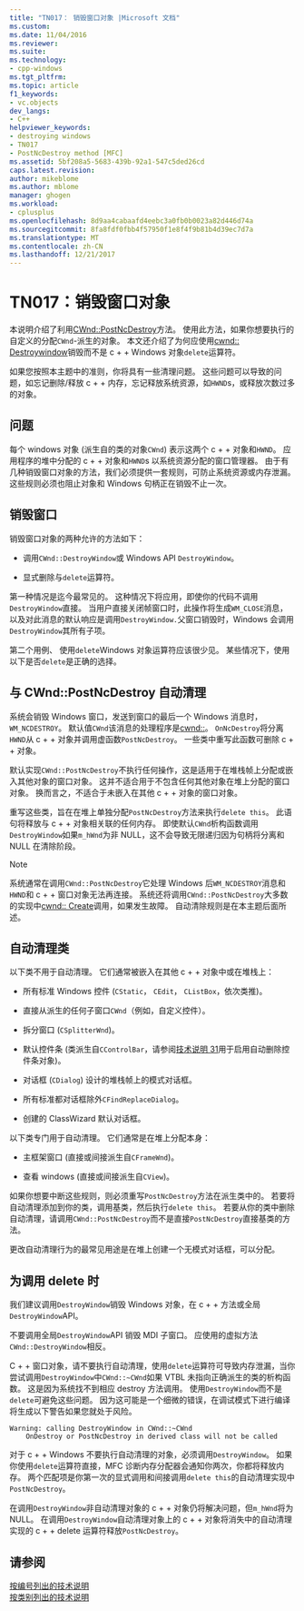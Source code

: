 ```yaml
---
title: "TN017： 销毁窗口对象 |Microsoft 文档"
ms.custom: 
ms.date: 11/04/2016
ms.reviewer: 
ms.suite: 
ms.technology:
- cpp-windows
ms.tgt_pltfrm: 
ms.topic: article
f1_keywords:
- vc.objects
dev_langs:
- C++
helpviewer_keywords:
- destroying windows
- TN017
- PostNcDestroy method [MFC]
ms.assetid: 5bf208a5-5683-439b-92a1-547c5ded26cd
caps.latest.revision: 
author: mikeblome
ms.author: mblome
manager: ghogen
ms.workload:
- cplusplus
ms.openlocfilehash: 8d9aa4cabaafd4eebc3a0fb0b0023a82d446d74a
ms.sourcegitcommit: 8fa8fdf0fbb4f57950f1e8f4f9b81b4d39ec7d7a
ms.translationtype: MT
ms.contentlocale: zh-CN
ms.lasthandoff: 12/21/2017
---
```

# <a name="tn017-destroying-window-objects"></a>TN017：销毁窗口对象
本说明介绍了利用[CWnd::PostNcDestroy](../mfc/reference/cwnd-class.md#postncdestroy)方法。 使用此方法，如果你想要执行的自定义的分配`CWnd`-派生的对象。 本文还介绍了为何应使用[cwnd:: Destroywindow](../mfc/reference/cwnd-class.md#destroywindow)销毁而不是 c + + Windows 对象`delete`运算符。  
  
 如果您按照本主题中的准则，你将具有一些清理问题。 这些问题可以导致的问题，如忘记删除/释放 c + + 内存，忘记释放系统资源，如`HWND`s，或释放次数过多的对象。  
  
## <a name="the-problem"></a>问题  
 每个 windows 对象 (派生自的类的对象`CWnd`) 表示这两个 c + + 对象和`HWND`。 应用程序的堆中分配的 c + + 对象和`HWND`s 以系统资源分配的窗口管理器。 由于有几种销毁窗口对象的方法，我们必须提供一套规则，可防止系统资源或内存泄漏。 这些规则必须也阻止对象和 Windows 句柄正在销毁不止一次。  
  
## <a name="destroying-windows"></a>销毁窗口  
 销毁窗口对象的两种允许的方法如下：  
  
-   调用`CWnd::DestroyWindow`或 Windows API `DestroyWindow`。  
  
-   显式删除与`delete`运算符。  
  
 第一种情况是迄今最常见的。 这种情况下将应用，即使你的代码不调用`DestroyWindow`直接。 当用户直接关闭帧窗口时，此操作将生成`WM_CLOSE`消息，以及对此消息的默认响应是调用`DestroyWindow.`父窗口销毁时，Windows 会调用`DestroyWindow`其所有子项。  
  
 第二个用例、 使用`delete`Windows 对象运算符应该很少见。 某些情况下，使用以下是否`delete`是正确的选择。  
  
## <a name="auto-cleanup-with-cwndpostncdestroy"></a>与 CWnd::PostNcDestroy 自动清理  
 系统会销毁 Windows 窗口，发送到窗口的最后一个 Windows 消息时， `WM_NCDESTROY`。 默认值`CWnd`该消息的处理程序是[cwnd::](../mfc/reference/cwnd-class.md#onncdestroy)。 `OnNcDestroy`将分离`HWND`从 c + + 对象并调用虚函数`PostNcDestroy`。 一些类中重写此函数可删除 c + + 对象。  
  
 默认实现`CWnd::PostNcDestroy`不执行任何操作，这是适用于在堆栈帧上分配或嵌入其他对象的窗口对象。 这并不适合用于不包含任何其他对象在堆上分配的窗口对象。 换而言之，不适合于未嵌入在其他 c + + 对象的窗口对象。  
  
 重写这些类，旨在在堆上单独分配`PostNcDestroy`方法来执行`delete this`。 此语句将释放与 c + + 对象相关联的任何内存。 即使默认`CWnd`析构函数调用`DestroyWindow`如果`m_hWnd`为非 NULL，这不会导致无限递归因为句柄将分离和 NULL 在清除阶段。  
  
> [!NOTE]
>  系统通常在调用`CWnd::PostNcDestroy`它处理 Windows 后`WM_NCDESTROY`消息和`HWND`和 c + + 窗口对象无法再连接。 系统还将调用`CWnd::PostNcDestroy`大多数的实现中[cwnd:: Create](../mfc/reference/cwnd-class.md#create)调用，如果发生故障。 自动清除规则是在本主题后面所述。  
  
## <a name="auto-cleanup-classes"></a>自动清理类  
 以下类不用于自动清理。 它们通常被嵌入在其他 c + + 对象中或在堆栈上：  
  
-   所有标准 Windows 控件 (`CStatic`， `CEdit`， `CListBox`，依次类推)。  
  
-   直接从派生的任何子窗口`CWnd`（例如，自定义控件）。  
  
-   拆分窗口 (`CSplitterWnd`)。  
  
-   默认控件条 (类派生自`CControlBar`，请参阅[技术说明 31](../mfc/tn031-control-bars.md)用于启用自动删除控件条对象)。  
  
-   对话框 (`CDialog`) 设计的堆栈帧上的模式对话框。  
  
-   所有标准都对话框除外`CFindReplaceDialog`。  
  
-   创建的 ClassWizard 默认对话框。  
  
 以下类专门用于自动清理。 它们通常是在堆上分配本身：  
  
-   主框架窗口 (直接或间接派生自`CFrameWnd`)。  
  
-   查看 windows (直接或间接派生自`CView`)。  
  
 如果你想要中断这些规则，则必须重写`PostNcDestroy`方法在派生类中的。 若要将自动清理添加到你的类，调用基类，然后执行`delete this`。 若要从你的类中删除自动清理，请调用`CWnd::PostNcDestroy`而不是直接`PostNcDestroy`直接基类的方法。  
  
 更改自动清理行为的最常见用途是在堆上创建一个无模式对话框，可以分配。  
  
## <a name="when-to-call-delete"></a>为调用 delete 时  
 我们建议调用`DestroyWindow`销毁 Windows 对象，在 c + + 方法或全局`DestroyWindow`API。  
  
 不要调用全局`DestroyWindow`API 销毁 MDI 子窗口。 应使用的虚拟方法`CWnd::DestroyWindow`相反。  
  
 C + + 窗口对象，请不要执行自动清理，使用`delete`运算符可导致内存泄漏，当你尝试调用`DestroyWindow`中`CWnd::~CWnd`如果 VTBL 未指向正确派生的类的析构函数。 这是因为系统找不到相应 destroy 方法调用。 使用`DestroyWindow`而不是`delete`可避免这些问题。 因为这可能是一个细微的错误，在调试模式下进行编译将生成以下警告如果您就处于风险。  
  
```  
Warning: calling DestroyWindow in CWnd::~CWnd  
    OnDestroy or PostNcDestroy in derived class will not be called  
```  
  
 对于 c + + Windows 不要执行自动清理的对象，必须调用`DestroyWindow`。 如果你使用`delete`运算符直接，MFC 诊断内存分配器会通知你两次，你都将释放内存。 两个匹配项是你第一次的显式调用和间接调用`delete this`的自动清理实现中`PostNcDestroy`。  
  
 在调用`DestroyWindow`非自动清理对象的 c + + 对象仍将解决问题，但`m_hWnd`将为 NULL。 在调用`DestroyWindow`自动清理对象上的 c + + 对象将消失中的自动清理实现的 c + + delete 运算符释放`PostNcDestroy`。  
  
## <a name="see-also"></a>请参阅  
 [按编号列出的技术说明](../mfc/technical-notes-by-number.md)   
 [按类别列出的技术说明](../mfc/technical-notes-by-category.md)


